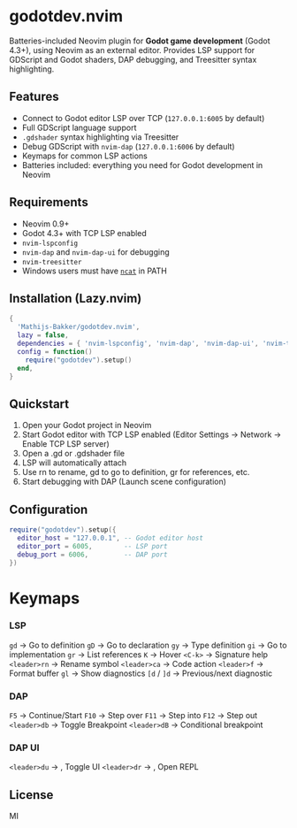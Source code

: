 # godotdev.nvim

Batteries-included Neovim plugin for **Godot game development** (Godot 4.3+), using Neovim as an external editor. Provides LSP support for GDScript and Godot shaders, DAP debugging, and Treesitter syntax highlighting.

## Features

- Connect to Godot editor LSP over TCP (`127.0.0.1:6005` by default)
- Full GDScript language support
- `.gdshader` syntax highlighting via Treesitter
- Debug GDScript with `nvim-dap` (`127.0.0.1:6006` by default)
- Keymaps for common LSP actions
- Batteries included: everything you need for Godot development in Neovim

## Requirements

- Neovim 0.9+  
- Godot 4.3+ with TCP LSP enabled  
- `nvim-lspconfig`  
- `nvim-dap` and `nvim-dap-ui` for debugging  
- `nvim-treesitter`  
- Windows users must have [`ncat`](https://nmap.org/ncat/) in PATH

## Installation (Lazy.nvim)

```lua
{
  'Mathijs-Bakker/godotdev.nvim',
  lazy = false,
  dependencies = { 'nvim-lspconfig', 'nvim-dap', 'nvim-dap-ui', 'nvim-treesitter' },
  config = function()
    require("godotdev").setup()
  end,
}
```
## Quickstart

1. Open your Godot project in Neovim
1. Start Godot editor with TCP LSP enabled (Editor Settings → Network → Enable TCP LSP server)
1. Open a .gd or .gdshader file
1. LSP will automatically attach
1. Use <leader>rn to rename, gd to go to definition, gr for references, etc.
1. Start debugging with DAP (Launch scene configuration)

## Configuration

```lua
require("godotdev").setup({
  editor_host = "127.0.0.1", -- Godot editor host
  editor_port = 6005,        -- LSP port
  debug_port = 6006,         -- DAP port
})
```
# Keymaps

### LSP
`gd` → Go to definition
`gD` → Go to declaration
`gy` → Type definition
`gi` → Go to implementation
`gr` → List references
`K` → Hover
`<C-k>` → Signature help
`<leader>rn` → Rename symbol
`<leader>ca` → Code action
`<leader>f` → Format buffer
`gl` → Show diagnostics
`[d` / `]d` → Previous/next diagnostic

### DAP
  `F5` -> Continue/Start
  `F10` -> Step over
  `F11` -> Step into
  `F12` -> Step out
  `<leader>db` -> Toggle Breakpoint
  `<leader>dB` -> Conditional breakpoint

### DAP UI
  `<leader>du` -> , Toggle UI 
  `<leader>dr` -> , Open REPL


## License

MI
